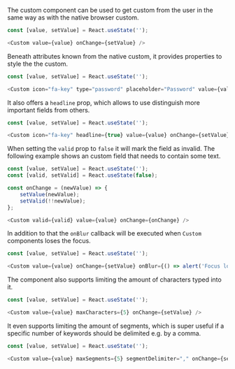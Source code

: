 The custom component can be used to get custom from the user in the same way as with the native browser custom.

```javascript
const [value, setValue] = React.useState('');

<Custom value={value} onChange={setValue} />
```

Beneath attributes known from the native custom, it provides properties to style the the custom.

```javascript
const [value, setValue] = React.useState('');

<Custom icon="fa-key" type="password" placeholder="Password" value={value} onChange={setValue} />
```

It also offers a `headline` prop, which allows to use distinguish more important fields from others.

```javascript
const [value, setValue] = React.useState('');

<Custom icon="fa-key" headline={true} value={value} onChange={setValue} />
```

When setting the `valid` prop to `false` it will mark the field as invalid. The following example shows an custom field
that needs to contain some text.

```javascript
const [value, setValue] = React.useState('');
const [valid, setValid] = React.useState(false);

const onChange = (newValue) => {
    setValue(newValue);
    setValid(!!newValue);
};

<Custom valid={valid} value={value} onChange={onChange} />
```

In addition to that the `onBlur` callback will be executed when `Custom` components loses the focus.

```javascript
const [value, setValue] = React.useState('');

<Custom value={value} onChange={setValue} onBlur={() => alert('Focus lost!')} />
```

The component also supports limiting the amount of characters typed into it.

```javascript
const [value, setValue] = React.useState('');

<Custom value={value} maxCharacters={5} onChange={setValue} />
```

It even supports limiting the amount of segments, which is super useful if a specific number of keywords should be
delimited e.g. by a comma.

```javascript
const [value, setValue] = React.useState('');

<Custom value={value} maxSegments={5} segmentDelimiter="," onChange={setValue} />
```
